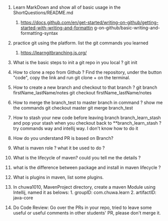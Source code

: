 1.  Learn MarkDown and show all of basic usage in the ShortQuestions/README.md
	1.  https://docs.github.com/en/get-started/writing-on-github/getting-started-with-writing-and-formattin
	    g-on-github/basic-writing-and-formatting-syntax
2.  practice git using the platform. list the git commands you learned
	1.  https://learngitbranching.js.org/
3.  What is the basic steps to init a git repo in you local ?
	git init

4.  How to clone a repo from Github ?
	Find the repository, under the button "code", copy the link and run git clone + <the link> on the terminal.

5.  How to create a new branch and checkout to that branch ?
	git branch firstName_lastName/notes
	git checkout firstName_lastName/notes

6.  How to merge the branch_test to master branch in command ? show me the commands
	git checkout master
	git merge branch_test

7.  How to stash your new code before leaving branch branch_learn_stash and pop your stash when you 
    checkout back to **branch_learn_stash ? try commands way and intellij way.
	I don't know how to do it

8.  How do you understand PR is based on Branch?


9.  What is maven role ? what it be used to do ?


10.  What is the lifecycle of maven? could you tell me the details ?


11.  what is the difference between package and install in maven lifecycle ?


12.  What is plugins in maven, list some plugins.


13.  In chuwa1010, MavenProject directory, create a maven Module using Intellij, named it as belows:
	1.  groupID: com.chuwa.learn
	2.  artifactID: java-core


14.  Do Code Review: Go over the PRs in your repo, tried to leave some useful or useful comments in other 
students' PR, please don't merge it.


